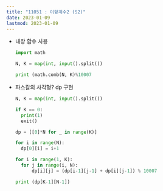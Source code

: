 ```yaml
---
title: "11051 : 이항계수2 (S2)"
date: 2023-01-09
lastmod: 2023-01-09
---
```


- 내장 함수 사용

  ```python
  import math

  N, K = map(int, input().split())

  print (math.comb(N, K)%10007
  ```

- 파스칼의 사각형? dp 구현

  ```python
  N, K = map(int, input().split())

  if K == 0:
  	print(1)
  	exit()

  dp = [[0]*N for _ in range(K)]

  for i in range(N):
  	dp[0][i] = i+1

  for i in range(1, K):
  	for j in range(i, N):
  		dp[i][j] = (dp[i-1][j-1] + dp[i][j-1]) % 10007

  print (dp[K-1][N-1])
  ```
